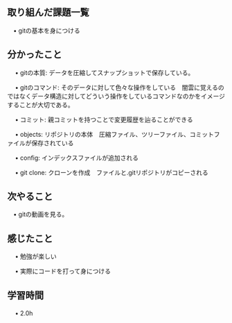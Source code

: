 ## 取り組んだ課題一覧
           
 　• gitの基本を身につける
    
## 分かったこと

　 • gitの本質: データを圧縮してスナップショットで保存している。

　 • gitのコマンド: そのデータに対して色々な操作をしている　闇雲に覚えるのではなくデータ構造に対してどういう操作をしているコマンドなのかをイメージすることが大切である。

　 • コミット: 親コミットを持つことで変更履歴を辿ることができる

　 • objects: リポジトリの本体　圧縮ファイル、ツリーファイル、コミットファイルが保存されている

　 • config: インデックスファイルが追加される

　 • git clone: クローンを作成　ファイルと.gitリポジトリがコピーされる

## 次やること　
           
 　• gitの動画を見る。

## 感じたこと

　 • 勉強が楽しい

　 • 実際にコードを打って身につける

## 学習時間

　 • 2.0h